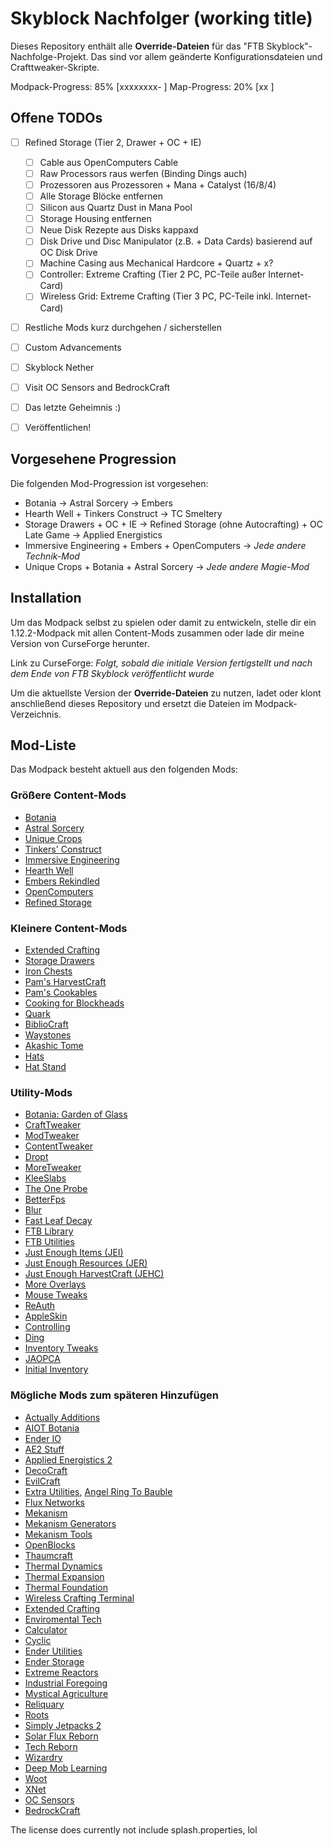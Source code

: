 # Skyblock Nachfolger (working title)

Dieses Repository enthält alle **Override-Dateien** für das "FTB Skyblock"-Nachfolge-Projekt. Das sind vor allem geänderte Konfigurationsdateien und Crafttweaker-Skripte.

Modpack-Progress: 85% [xxxxxxxx- ]
Map-Progress: 20% [xx        ]

## Offene TODOs

- [ ] Refined Storage (Tier 2, Drawer + OC + IE)
  - [ ] Cable aus OpenComputers Cable
  - [ ] Raw Processors raus werfen (Binding Dings auch)
  - [ ] Prozessoren aus Prozessoren + Mana + Catalyst (16/8/4)
  - [ ] Alle Storage Blöcke entfernen
  - [ ] Silicon aus Quartz Dust in Mana Pool
  - [ ] Storage Housing entfernen
  - [ ] Neue Disk Rezepte aus Disks kappaxd
  - [ ] Disk Drive und Disc Manipulator (z.B. + Data Cards) basierend auf OC Disk Drive
  - [ ] Machine Casing aus Mechanical Hardcore + Quartz + x?
  - [ ] Controller: Extreme Crafting (Tier 2 PC, PC-Teile außer Internet-Card)
  - [ ] Wireless Grid: Extreme Crafting (Tier 3 PC, PC-Teile inkl. Internet-Card)
- [ ] Restliche Mods kurz durchgehen / sicherstellen
- [ ] Custom Advancements
- [ ] Skyblock Nether
- [ ] Visit OC Sensors and BedrockCraft

- [ ] Das letzte Geheimnis :)
- [ ] Veröffentlichen!

## Vorgesehene Progression

Die folgenden Mod-Progression ist vorgesehen:

- Botania -> Astral Sorcery -> Embers
- Hearth Well + Tinkers Construct -> TC Smeltery
- Storage Drawers + OC + IE -> Refined Storage (ohne Autocrafting) + OC Late Game -> Applied Energistics
- Immersive Engineering + Embers + OpenComputers -> *Jede andere Technik-Mod*
- Unique Crops + Botania + Astral Sorcery -> *Jede andere Magie-Mod*

## Installation

Um das Modpack selbst zu spielen oder damit zu entwickeln, stelle dir ein 1.12.2-Modpack mit allen Content-Mods zusammen oder lade dir meine Version von CurseForge herunter.

Link zu CurseForge: *Folgt, sobald die initiale Version fertigstellt und nach dem Ende von FTB Skyblock veröffentlicht wurde*

Um die aktuellste Version der **Override-Dateien** zu nutzen, ladet oder klont anschließend dieses Repository und ersetzt die Dateien im Modpack-Verzeichnis.

## Mod-Liste

Das Modpack besteht aktuell aus den folgenden Mods:

### Größere Content-Mods

- [Botania](https://www.curseforge.com/minecraft/mc-mods/botania)
- [Astral Sorcery](https://www.curseforge.com/minecraft/mc-mods/astral-sorcery)
- [Unique Crops](https://www.curseforge.com/minecraft/mc-mods/unique-crops)
- [Tinkers' Construct](https://www.curseforge.com/minecraft/mc-mods/tinkers-construct)
- [Immersive Engineering](https://www.curseforge.com/minecraft/mc-mods/immersive-engineering)
- [Hearth Well](https://www.curseforge.com/minecraft/mc-mods/hearth-well)
- [Embers Rekindled](https://www.curseforge.com/minecraft/mc-mods/embers-rekindled)
- [OpenComputers](https://www.curseforge.com/minecraft/mc-mods/opencomputers)
- [Refined Storage](https://www.curseforge.com/minecraft/mc-mods/refined-storage)

### Kleinere Content-Mods

- [Extended Crafting](https://www.curseforge.com/minecraft/mc-mods/extended-crafting)
- [Storage Drawers](https://www.curseforge.com/minecraft/mc-mods/storage-drawers)
- [Iron Chests](https://www.curseforge.com/minecraft/mc-mods/iron-chests)
- [Pam's HarvestCraft](https://www.curseforge.com/minecraft/mc-mods/pams-harvestcraft)
- [Pam's Cookables](https://www.curseforge.com/minecraft/mc-mods/pams-cookables)
- [Cooking for Blockheads](https://www.curseforge.com/minecraft/mc-mods/cooking-for-blockheads)
- [Quark](https://www.curseforge.com/minecraft/mc-mods/quark) 
- [BiblioCraft](https://www.curseforge.com/minecraft/mc-mods/bibliocraft)
- [Waystones](https://www.curseforge.com/minecraft/mc-mods/waystones)
- [Akashic Tome](https://www.curseforge.com/minecraft/mc-mods/akashic-tome)
- [Hats](https://www.curseforge.com/minecraft/mc-mods/hats)
- [Hat Stand](https://www.curseforge.com/minecraft/mc-mods/hat-stand)

### Utility-Mods

- [Botania: Garden of Glass](https://www.curseforge.com/minecraft/mc-mods/botania-garden-of-glass)
- [CraftTweaker](https://www.curseforge.com/minecraft/mc-mods/crafttweaker)
- [ModTweaker](https://www.curseforge.com/minecraft/mc-mods/modtweaker)
- [ContentTweaker](https://www.curseforge.com/minecraft/mc-mods/contenttweaker)
- [Dropt](https://www.curseforge.com/minecraft/mc-mods/dropt)
- [MoreTweaker](https://www.curseforge.com/minecraft/mc-mods/moretweaker)
- [KleeSlabs](https://www.curseforge.com/minecraft/mc-mods/kleeslabs)
- [The One Probe](https://www.curseforge.com/minecraft/mc-mods/the-one-probe)
- [BetterFps](https://www.curseforge.com/minecraft/mc-mods/betterfps)
- [Blur](https://www.curseforge.com/minecraft/mc-mods/blur)
- [Fast Leaf Decay](https://www.curseforge.com/minecraft/mc-mods/fast-leaf-decay)
- [FTB Library](https://www.curseforge.com/minecraft/mc-mods/ftb-library)
- [FTB Utilities](https://www.curseforge.com/minecraft/mc-mods/ftb-utilities)
- [Just Enough Items (JEI)](https://www.curseforge.com/minecraft/mc-mods/jei)
- [Just Enough Resources (JER)](https://www.curseforge.com/minecraft/mc-mods/just-enough-resources-jer)
- [Just Enough HarvestCraft (JEHC)](https://www.curseforge.com/minecraft/mc-mods/just-enough-harvestcraft)
- [More Overlays](https://www.curseforge.com/minecraft/mc-mods/more-overlays)
- [Mouse Tweaks](https://www.curseforge.com/minecraft/mc-mods/mouse-tweaks)
- [ReAuth](https://www.curseforge.com/minecraft/mc-mods/reauth)
- [AppleSkin](https://www.curseforge.com/minecraft/mc-mods/appleskin) 
- [Controlling](https://www.curseforge.com/minecraft/mc-mods/controlling)
- [Ding](https://www.curseforge.com/minecraft/mc-mods/ding)
- [Inventory Tweaks](https://www.curseforge.com/minecraft/mc-mods/inventory-tweaks)
- [JAOPCA](https://www.curseforge.com/minecraft/mc-mods/jaopca)
- [Initial Inventory](https://www.curseforge.com/minecraft/mc-mods/initial-inventory)

### Mögliche Mods zum späteren Hinzufügen

- [Actually Additions](https://www.curseforge.com/minecraft/mc-mods/actually-additions)
- [AIOT Botania](https://www.curseforge.com/minecraft/mc-mods/aiot-botania)
- [Ender IO](https://www.curseforge.com/minecraft/mc-mods/ender-io)
- [AE2 Stuff](https://www.curseforge.com/minecraft/mc-mods/ae2-stuff)
- [Applied Energistics 2](https://www.curseforge.com/minecraft/mc-mods/applied-energistics-2)
- [DecoCraft](https://www.curseforge.com/minecraft/mc-mods/decocraft)
- [EvilCraft](https://www.curseforge.com/minecraft/mc-mods/evilcraft)
- [Extra Utilities](https://www.curseforge.com/minecraft/mc-mods/extra-utilities), [Angel Ring To Bauble](https://www.curseforge.com/minecraft/mc-mods/angel-ring-to-bauble)
- [Flux Networks](https://www.curseforge.com/minecraft/mc-mods/flux-networks)
- [Mekanism](https://www.curseforge.com/minecraft/mc-mods/mekanism)
- [Mekanism Generators](https://www.curseforge.com/minecraft/mc-mods/mekanism-generators)
- [Mekanism Tools](https://www.curseforge.com/minecraft/mc-mods/mekanism-tools)
- [OpenBlocks](https://www.curseforge.com/minecraft/mc-mods/openblocks)
- [Thaumcraft](https://www.curseforge.com/minecraft/mc-mods/thaumcraft)
- [Thermal Dynamics](https://www.curseforge.com/minecraft/mc-mods/thermal-dynamics)
- [Thermal Expansion](https://www.curseforge.com/minecraft/mc-mods/thermal-expansion)
- [Thermal Foundation](https://www.curseforge.com/minecraft/mc-mods/thermal-foundation)
- [Wireless Crafting Terminal](https://www.curseforge.com/minecraft/mc-mods/wireless-crafting-terminal)
- [Extended Crafting](https://www.curseforge.com/minecraft/mc-mods/extended-crafting)
- [Enviromental Tech](https://www.curseforge.com/minecraft/mc-mods/environmental-tech)
- [Calculator](https://www.curseforge.com/minecraft/mc-mods/calculator)
- [Cyclic](https://www.curseforge.com/minecraft/mc-mods/cyclic)
- [Ender Utilities](https://www.curseforge.com/minecraft/mc-mods/ender-utilities)
- [Ender Storage](https://www.curseforge.com/minecraft/mc-mods/ender-storage-1-8)
- [Extreme Reactors](https://www.curseforge.com/minecraft/mc-mods/extreme-reactors)
- [Industrial Foregoing](https://www.curseforge.com/minecraft/mc-mods/industrial-foregoing)
- [Mystical Agriculture](https://www.curseforge.com/minecraft/mc-mods/mystical-agriculture)
- [Reliquary](https://www.curseforge.com/minecraft/mc-mods/reliquary-v1-3)
- [Roots](https://www.curseforge.com/minecraft/mc-mods/roots)
- [Simply Jetpacks 2](https://www.curseforge.com/minecraft/mc-mods/simply-jetpacks-2)
- [Solar Flux Reborn](https://www.curseforge.com/minecraft/mc-mods/solar-flux-reborn)
- [Tech Reborn](https://www.curseforge.com/minecraft/mc-mods/techreborn)
- [Wizardry](https://www.curseforge.com/minecraft/mc-mods/wizardry-mod)
- [Deep Mob Learning](https://www.curseforge.com/minecraft/mc-mods/deep-mob-learning)
- [Woot](https://www.curseforge.com/minecraft/mc-mods/woot)
- [XNet](https://www.curseforge.com/minecraft/mc-mods/xnet)
- [OC Sensors](https://www.curseforge.com/minecraft/mc-mods/oc-sensors)
- [BedrockCraft](https://www.curseforge.com/minecraft/mc-mods/bedrockcraft)

The license does currently not include splash.properties, lol
